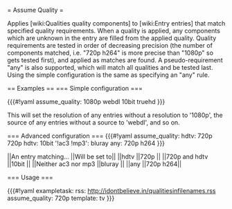 = Assume Quality =

Applies [wiki:Qualities quality components] to [wiki:Entry entries] that match specified quality requirements.
When a quality is applied, any components which are unknown in the entry are filled from the applied quality. Quality requirements are tested in order of decreasing precision (the number of components matched, i.e. "720p h264" is more precise than "1080p" so gets tested first), and applied as matches are found. A pseudo-requirement "any" is also supported, which will match all qualities and be tested last. Using the simple configuration is the same as specifying an "any" rule.

== Examples ==
=== Simple configuration ===

{{{#!yaml
assume_quality: 1080p webdl 10bit truehd
}}}

This will set the resolution of any entries without a resolution to '1080p', the source of any entries without a source to 'webdl', and so on.

=== Advanced configuration ===
{{{#!yaml
assume_quality:
  hdtv: 720p
  720p hdtv: 10bit
  '!ac3 !mp3': bluray
  any: 720p h264
}}}

||An entry matching...  ||Will be set to||
||hdtv                  ||720p     ||
||720p and hdtv         ||10bit    ||
||Neither ac3 nor mp3   ||bluray   ||
||any                   ||720p h264||

=== Usage ===

{{{#!yaml
exampletask:
  rss: http://idontbelieve.in/qualitiesinfilenames.rss
  assume_quality: 720p
  template: tv
}}}